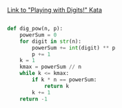 [Link to "Playing with Digits!" Kata](https://www.codewars.com/kata/5552101f47fc5178b1000050/train/python)

```python

def dig_pow(n, p):
    powerSum = 0
    for digit in str(n):
        powerSum += int(digit) ** p
        p += 1
    k = 1
    kmax = powerSum // n
    while k <= kmax:
        if k * n == powerSum:
            return k
        k += 1
    return -1

```